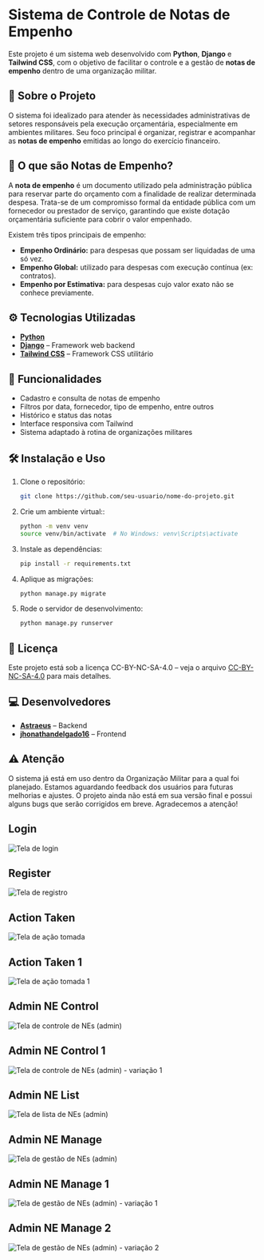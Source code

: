 # Sistema de Controle de Notas de Empenho

Este projeto é um sistema web desenvolvido com **Python**, **Django** e **Tailwind CSS**, com o objetivo de facilitar o controle e a gestão de **notas de empenho** dentro de uma organização militar.

## 📌 Sobre o Projeto

O sistema foi idealizado para atender às necessidades administrativas de setores responsáveis pela execução orçamentária, especialmente em ambientes militares. Seu foco principal é organizar, registrar e acompanhar as **notas de empenho** emitidas ao longo do exercício financeiro.

## 🧾 O que são Notas de Empenho?

A **nota de empenho** é um documento utilizado pela administração pública para reservar parte do orçamento com a finalidade de realizar determinada despesa. Trata-se de um compromisso formal da entidade pública com um fornecedor ou prestador de serviço, garantindo que existe dotação orçamentária suficiente para cobrir o valor empenhado.

Existem três tipos principais de empenho:
- **Empenho Ordinário:** para despesas que possam ser liquidadas de uma só vez.
- **Empenho Global:** utilizado para despesas com execução contínua (ex: contratos).
- **Empenho por Estimativa:** para despesas cujo valor exato não se conhece previamente.

## ⚙️ Tecnologias Utilizadas

- **[Python](https://www.python.org/)**
- **[Django](https://www.djangoproject.com/)** – Framework web backend
- **[Tailwind CSS](https://tailwindcss.com/)** – Framework CSS utilitário

## 🚀 Funcionalidades

- Cadastro e consulta de notas de empenho
- Filtros por data, fornecedor, tipo de empenho, entre outros
- Histórico e status das notas
- Interface responsiva com Tailwind
- Sistema adaptado à rotina de organizações militares

## 🛠️ Instalação e Uso

1. Clone o repositório:
   ```bash
   git clone https://github.com/seu-usuario/nome-do-projeto.git

2. Crie um ambiente virtual::
   ```bash
   python -m venv venv
   source venv/bin/activate  # No Windows: venv\Scripts\activate

3. Instale as dependências:
    ```bash
    pip install -r requirements.txt

4. Aplique as migrações:
    ```bash
    python manage.py migrate

5. Rode o servidor de desenvolvimento:
    ```bash
    python manage.py runserver

## 📄 Licença
Este projeto está sob a licença CC-BY-NC-SA-4.0 – veja o arquivo [CC-BY-NC-SA-4.0](CC-BY-NC-SA-4.0) para mais detalhes.

## 💻 Desenvolvedores
- **[Astraeus](https://github.com/astraeus917)** – Backend
- **[jhonathandelgado16](https://github.com/jhonathandelgado16)** – Frontend

## ⚠️ Atenção
O sistema já está em uso dentro da Organização Militar para a qual foi planejado. Estamos aguardando feedback dos usuários para futuras melhorias e ajustes. O projeto ainda não está em sua versão final e possui alguns bugs que serão corrigidos em breve. Agradecemos a atenção!

## Login
![Tela de login](./imgs/login.png)

## Register
![Tela de registro](./imgs/register.png)

## Action Taken
![Tela de ação tomada](./imgs/action-taken.png)

## Action Taken 1
![Tela de ação tomada 1](./imgs/action-taken-1.png)

## Admin NE Control
![Tela de controle de NEs (admin)](./imgs/admin-ne-control.png)

## Admin NE Control 1
![Tela de controle de NEs (admin) - variação 1](./imgs/admin-ne-control-1.png)

## Admin NE List
![Tela de lista de NEs (admin)](./imgs/admin-ne-list.png)

## Admin NE Manage
![Tela de gestão de NEs (admin)](./imgs/admin-ne-manage.png)

## Admin NE Manage 1
![Tela de gestão de NEs (admin) - variação 1](./imgs/admin-ne-manage-1.png)

## Admin NE Manage 2
![Tela de gestão de NEs (admin) - variação 2](./imgs/admin-ne-manage-2.png)
